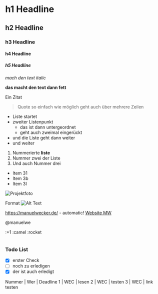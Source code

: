 # h1 Headline

## h2 Headline

### h3 Headline

#### h4 Headline

##### h5 Headline

_mach den text italic_

**das macht den text dann fett**

Ein Zitat

> Quote so einfach wie möglich
> geht auch über mehrere Zeilen

- Liste startet
- zweiter Listenpunkt
  - das ist dann untergeordnet
  - geht auch zweimal eingerückt
- und die Liste geht dann weiter
- und weiter

1. Nummerierte **liste**
2. Nummer zwei der Liste
3. Und auch Nummer drei

- Item 31
- Item 3b
- Item 3I

![Projektfoto](https://manuelwecker.de/wp-content/uploads/2018/08/mw-projekt-template-teaser.jpg)

Format ![Alt Text](url)

https://manuelwecker.de/ - automatic!
[Website MW](https://manuelwecker.de/wp-content/uploads/2018/08/mw-projekt-template-teaser.jpg)

@manuelwe

:+1
:camel
:rocket

```style="backround-color:#ddddd; border=1px solid #999999;"

```

### Todo List

- [x] erster Check
- [ ] noch zu erledigen
- [x] der ist auch erledigt

Nummer | Wer | Deadline
1 | WEC | lesen
2 | WEC | testen
3 | WEC | link testen
